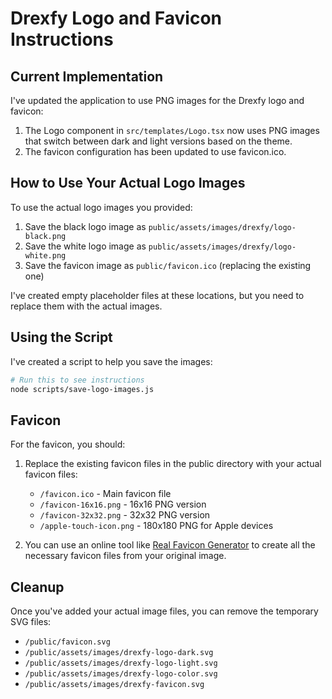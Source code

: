 # Drexfy Logo and Favicon Instructions

## Current Implementation

I've updated the application to use PNG images for the Drexfy logo and favicon:

1. The Logo component in `src/templates/Logo.tsx` now uses PNG images that switch between dark and light versions based on the theme.
2. The favicon configuration has been updated to use favicon.ico.

## How to Use Your Actual Logo Images

To use the actual logo images you provided:

1. Save the black logo image as `public/assets/images/drexfy/logo-black.png`
2. Save the white logo image as `public/assets/images/drexfy/logo-white.png`
3. Save the favicon image as `public/favicon.ico` (replacing the existing one)

I've created empty placeholder files at these locations, but you need to replace them with the actual images.

## Using the Script

I've created a script to help you save the images:

```bash
# Run this to see instructions
node scripts/save-logo-images.js
```

## Favicon

For the favicon, you should:

1. Replace the existing favicon files in the public directory with your actual favicon files:
   - `/favicon.ico` - Main favicon file
   - `/favicon-16x16.png` - 16x16 PNG version
   - `/favicon-32x32.png` - 32x32 PNG version
   - `/apple-touch-icon.png` - 180x180 PNG for Apple devices

2. You can use an online tool like [Real Favicon Generator](https://realfavicongenerator.net/) to create all the necessary favicon files from your original image.

## Cleanup

Once you've added your actual image files, you can remove the temporary SVG files:
- `/public/favicon.svg`
- `/public/assets/images/drexfy-logo-dark.svg`
- `/public/assets/images/drexfy-logo-light.svg`
- `/public/assets/images/drexfy-logo-color.svg`
- `/public/assets/images/drexfy-favicon.svg`
